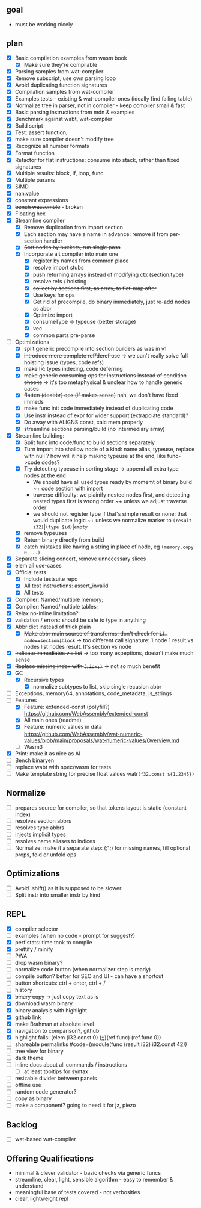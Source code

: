
## goal

* must be working nicely

## plan

* [x] Basic compilation examples from wasm book
  * [x] Make sure they're compilable
* [x] Parsing samples from wat-compiler
* [x] Remove subscript, use own parsing loop
* [x] Avoid duplicating function signatures
* [x] Compilation samples from wat-compiler
* [x] Examples tests - existing & wat-compiler ones (ideally find failing table)
* [x] Normalize tree in parser, not in compiler - keep compiler small & fast
* [x] Basic parsing instructions from mdn & examples
* [x] Benchmark against wabt, wat-compiler
* [x] Build script
* [x] Test: assert function;
* [x] make sure compiler doesn't modify tree
* [x] Recognize all number formats
* [x] Format function
* [x] Refactor for flat instructions: consume into stack, rather than fixed signatures
* [x] Multiple results: block, if, loop, func
* [x] Multiple params
* [x] SIMD
* [x] nan:value
* [x] constant expressions
* [x] ~~bench wassemble~~ - broken
* [x] Floating hex
* [x] Streamline compiler
  * [x] Remove duplication from import section
  * [x] Each section may have a name in advance: remove it from per-section handler
  * [x] ~~Sort nodes by buckets, run single pass~~
  * [x] Incorporate alt compiler into main one
    * [x] register by names from common place
    * [x] resolve import stubs
    * [x] push returning arrays instead of modifying ctx (section.type)
    * [x] resolve refs / hoisting
    * [x] ~~collect by sections first, as array, to flat-map after~~
    * [x] Use keys for ops
    * [x] Get rid of precompile, do binary immediately, just re-add nodes as abbr
    * [x] Optimize import
    * [x] consumeType -> typeuse (better storage)
    * [x] vec
    * [x] common parts pre-parse
* [ ] Optimizations
  * [x] split generic precompile into section builders as was in v1
  * [x] ~~introduce more complete ref/deref use~~ -> we can't really solve full hoisting issue (types, code refs)
  * [x] make IR: types indexing, code deferring
  * [x] ~~make generic consuming ops for instructions instead of condition checks~~ -> it's too metaphysical & unclear how to handle generic cases
  * [x] ~~flatten (deabbr) ops (if makes sense)~~ nah, we don't have fixed immeds
  * [x] make func init code immediately instead of duplicating code
  * [x] Use instr instead of expr for wider support (extrapolate standard)?
  * [x] Do away with ALIGNS const, calc mem properly
  * [x] streamline sections parsing/build (no intermediary array)
* [x] Streamline building:
  * [x] Split func into code/func to build sections separately
  * [x] Turn import into shallow node of a kind: name alias, typeuse, replace with null
    ? how will it help making typeuse at the end, like func->code dodes?
  * [x] Try detecting typeuse in sorting stage -> append all extra type nodes at the end
    - We should have all used types ready by momemt of binary build
      ~+ code section with import
    - traverse difficulty: we plainify nested nodes first, and detecting nested types first is wrong order
      ~+ unless we adjust traverse order
    - we should not register type if that's simple result or none: that would duplicate logic
      ~+ unless we normalize marker to `(result i32)`|`(type $id)`|`empty`
  * [x] remove typeuses
  * [x] Return binary directly from build
  * [x] catch mistakes like having a string in place of node, eg `(memory.copy 0 ...)`
* [x] Separate slicing concert, remove unnecessary slices
* [x] elem all use-cases
* [x] Official tests
  * [x] Include testsuite repo
  * [x] All test instructions: assert_invalid
  * [x] All tests
* [x] Compiler: Named/multiple memory;
* [x] Compiler: Named/multiple tables;
* [x] Relax no-inline limitation?
* [x] validation / errors: should be safe to type in anything
* [x] Abbr dict instead of thick plain
  * [x] ~~Make abbr main source of transforms, don't check for `if node==section|block`~~ -> too different call signature: 1 node 1 result vs nodes list nodes result. It's section vs node
* [x] ~~Indicate immediates via list~~ -> too many expeptions, doesn't make much sense
* [x] ~~Replace missing index with `(;idx;)`~~ -> not so much benefit
* [x] GC
  * [x] Recursive types
    * [x] normalize subtypes to list, skip single recusion abbr
* [ ] Exceptions, memory64, annotations, code_metadata, js_strings
* [ ] Features
  * [x] Feature: extended-const (polyfill?) https://github.com/WebAssembly/extended-const
  * [x] All main ones (readme)
  * [x] Feature: numeric values in data https://github.com/WebAssembly/wat-numeric-values/blob/main/proposals/wat-numeric-values/Overview.md
  * [ ] Wasm3
* [x] Print: make it as nice as AI
* [ ] Bench binaryen
* [ ] replace wabt with spec/wasm for tests
* [ ] Make template string for precise float values watr`(f32.const ${1.2345})`

## Normalize

* [ ] prepares source for compiler, so that tokens layout is static (constant index)
* [ ] resolves section abbrs
* [ ] resolves type abbrs
* [ ] injects implicit types
* [ ] resolves name aliases to indices
* [ ] Normalize: make it a separate step: (;1;) for missing names, fill optional props, fold or unfold ops

## Optimizations

* [ ] Avoid .shift() as it is supposed to be slower
* [ ] Split instr into smaller instr by kind

## REPL

* [x] compiler selector
* [ ] examples (when no code - prompt for suggest?)
* [x] perf stats: time took to compile
* [x] prettify / minify
* [ ] PWA
* [ ] drop wasm binary?
* [ ] normalize code button (when normalizer step is ready)
* [ ] compile button? better for SEO and UI - can have a shortcut
* [ ] button shortcuts: ctrl + enter, ctrl + /
* [ ] history
* [x] ~~binary copy~~ -> just copy text as is
* [x] download wasm binary
* [x] binary analysis with highlight
* [x] github link
* [x] make Brahman at absolute level
* [x] navigation to comparison?, github
* [x] highlight fails: (elem (i32.const 0) (;;)(ref func) (ref.func 0))
* [ ] shareable permalinks #code=(module(func (result i32) i32.const 42))
* [ ] tree view for binary
* [ ] dark theme
* [ ] inline docs about all commands / instructions
  * [ ] at least tooltips for syntax
* [ ] resizable divider between panels
* [ ] offline use
* [ ] random code generator?
* [ ] copy as binary
* [ ] make a component? going to need it for jz, piezo

## Backlog

* [ ] wat-based wat-compiler

## Offering Qualifications

* minimal & clever validator - basic checks via generic funcs
* streamline, clear, light, sensible algorithm - easy to remember & understand
* meaningful base of tests covered - not verbosities
* clear, lightweight repl
